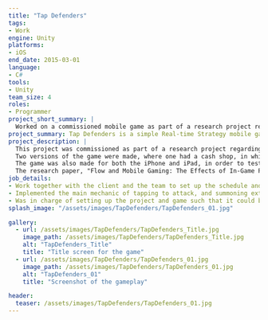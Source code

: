 ```yaml
---
title: "Tap Defenders"
tags: 
- Work
engine: Unity
platforms: 
- iOS
end_date: 2015-03-01
language: 
- C#
tools: 
- Unity
team_size: 4
roles: 
- Programmer
project_short_summary: |
  Worked on a commissioned mobile game as part of a research project regarding the effects of In-game purchases and screen size, and created a resource management and strategy mobile game where you have to protect a village from enemy attacks by tapping on foes and summoning allies to assist you.
project_summary: Tap Defenders is a simple Real-time Strategy mobile game where you have to protect a town from monster attacks by either tapping them directly, or hiring extra units to help attack. You are also able to upgrade your own skills instead of hiring units.
project_description: |
  This project was commissioned as part of a research project regarding the effects of In-game purchases and screen size.  
  Two versions of the game were made, where one had a cash shop, in which players could use "real-world money" (simulated using a limited supply of virtual money separate from the gold obtained within the game) to purchase new units, get large amounts of gold, or extra items.  
  The game was also made for both the iPhone and iPad, in order to test out the effects of screen size.  
  The research paper, "Flow and Mobile Gaming: The Effects of In-Game Purchases and Screen Size", was presented at the ICA Conference 2016 in Fukuoka.  
job_details: 
- Work together with the client and the team to set up the schedule and workflow for the entire team, including soft milestones, progress updates, scoping, and payment.
- Implemented the main mechanic of tapping to attack, and summoning extra units to assist in attacking, along with implementing all enemies and units.
- Was in charge of setting up the project and game such that it could be easily exported to the iPhone and iPad, including resolution settings and getting the licenses.
splash_image: "/assets/images/TapDefenders/TapDefenders_01.jpg"

gallery:
  - url: /assets/images/TapDefenders/TapDefenders_Title.jpg
    image_path: /assets/images/TapDefenders/TapDefenders_Title.jpg
    alt: "TapDefenders_Title"
    title: "Title screen for the game"
  - url: /assets/images/TapDefenders/TapDefenders_01.jpg
    image_path: /assets/images/TapDefenders/TapDefenders_01.jpg
    alt: "TapDefenders_01"
    title: "Screenshot of the gameplay"

header:
  teaser: /assets/images/TapDefenders/TapDefenders_01.jpg
---
```

